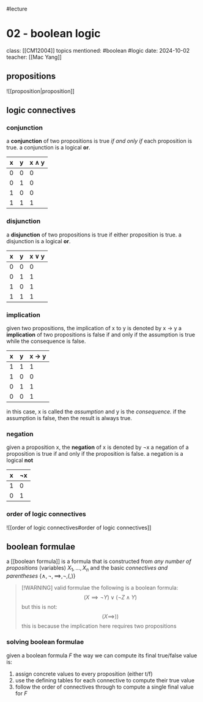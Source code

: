 #lecture 
# 02 - boolean logic
class: [[CM12004]]
topics mentioned: #boolean #logic 
date: 2024-10-02
teacher: [[Mac Yang]]
## propositions
![[proposition|proposition]]
## logic connectives
### conjunction
a **conjunction** of two propositions is true *if and only if* each proposition is true.
a conjunction is a logical **or**.

| x   | y   | x ∧ y |
| --- | --- | ----- |
| 0   | 0   | 0     |
| 0   | 1   | 0     |
| 1   | 0   | 0     |
| 1   | 1   | 1     |

### disjunction
a **disjunction** of two propositions is true if either proposition is true.
a disjunction is a logical **or**.

| x   | y   | x ∨ y |
| --- | --- | ----- |
| 0   | 0   | 0     |
| 0   | 1   | 1     |
| 1   | 0   | 1     |
| 1   | 1   | 1     |
### implication
given two propositions, the implication of x to y is denoted by x -> y
a **implication** of two propositions is false if and only if the assumption is true while the consequence is false.

| x   | y   | x -> y |
| --- | --- | ------ |
| 1   | 1   | 1      |
| 1   | 0   | 0      |
| 0   | 1   | 1      |
| 0   | 0   | 1      |
in this case, x is called the *assumption* and y is the *consequence.*
if the assumption is false, then the result is always true.
### negation
given a proposition x, the **negation** of x is denoted by ¬x
a negation of a proposition is true if and only if the proposition is false.
a negation is a logical **not**

| x   | ¬x  |
| --- | --- |
| 1   | 0   |
| 0   | 1   |
### order of logic connectives
![[order of logic connectives#order of logic connectives]]
## boolean formulae
a [[boolean formula]] is a formula that is constructed from *any number of propositions* (variables) $X_1, \ldots , X_n$ and the basic *connectives and parentheses* $\{\land ,\lnot , \implies , \neg , (,)\}$ 

> [!WARNING] valid formulae 
> the following is a boolean formula:
> $$(X \implies \neg Y) \lor (\neg Z \land Y)$$
> but this is not:
> $$(X \implies))$$
> this is because the implication here requires two propositions
### solving boolean formulae
given a boolean formula $F$ the way we can compute its final true/false value is:
1. assign concrete values to every proposition (either t/f)
2. use the defining tables for each connective to compute their true value
3. follow the order of connectives through to compute a single final value for $F$


